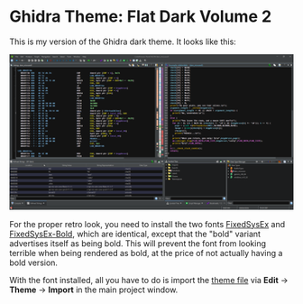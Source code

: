 # Ghidra Theme: Flat Dark Volume 2

This is my version of the Ghidra dark theme. It looks like this:

![SScreenshot](screenshot.png)

For the proper retro look, you need to install the two fonts [FixedSysEx](FixedSysEx.ttf) and [FixedSysEx-Bold](FixedSysEx-Bold.ttf), which are identical, except that the "bold" variant advertises itself as being bold. This will prevent the font from looking terrible when being rendered as bold, at the price of not actually having a bold version.

With the font installed, all you have to do is import the [theme file](main.theme) via **Edit** → **Theme** → **Import** in the main project window.